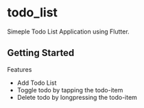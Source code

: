 # todo_list

Simeple Todo List Application using Flutter.

## Getting Started

Features
- Add Todo List
- Toggle todo by tapping the todo-item
- Delete todo by longpressing the todo-item